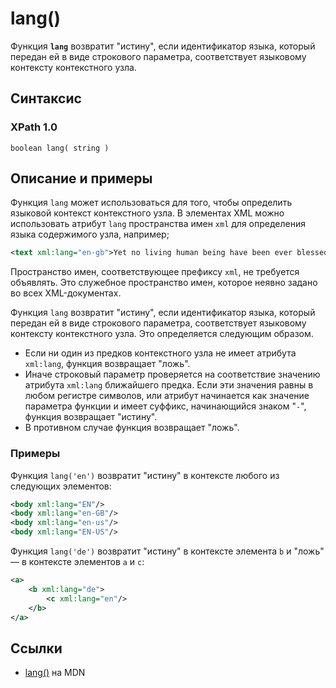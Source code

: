# lang()

Функция **`lang`** возвратит "истину", если идентификатор языка, который передан ей в виде строкового параметра, соответствует языковому контексту контекстного узла.

## Синтаксис

### XPath 1.0

```
boolean lang( string )
```

## Описание и примеры

Функция `lang` может использоваться для того, чтобы определить языковой контекст контекстного узла. В элементах XML можно использовать атрибут `lang` пространства имен `xml` для определения языка содержимого узла, например;

```xml
<text xml:lang="en-gb">Yet no living human being have been ever blessed with seeing...</text>
```

Пространство имен, соответствующее префиксу `xml`, не требуется объявлять. Это служебное пространство имен, которое неявно задано во всех XML-документах.

Функция `lang` возвратит "истину", если идентификатор языка, который передан ей в виде строкового параметра, соответствует языковому контексту контекстного узла. Это определяется следующим образом.

- Если ни один из предков контекстного узла не имеет атрибута `xml:lang`, функция возвращает "ложь".
- Иначе строковый параметр проверяется на соответствие значению атрибута `xml:lang` ближайшего предка. Если эти значения равны в любом регистре символов, или атрибут начинается как значение параметра функции и имеет суффикс, начинающийся знаком "`-`", функция возвращает "истину".
- В противном случае функция возвращает "ложь".

### Примеры

Функция `lang('en')` возвратит "истину" в контексте любого из следующих элементов:

```xml
<body xml:lang="EN"/>
<body xml:lang="en-GB"/>
<body xml:lang="en-us"/>
<body xml:lang="EN-US"/>
```

Функция `lang('de')` возвратит "истину" в контексте элемента `b` и "ложь" — в контексте элементов `a` и `c`:

```xml
<а>
    <b xml:lang="de">
        <c xml:lang="en"/>
    </b>
</a>
```

## Ссылки

- [lang()](https://developer.mozilla.org/en-US/docs/Web/XPath/Functions/lang) на MDN
